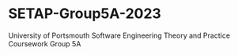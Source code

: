 # SETAP-Group5A-2023

University of Portsmouth Software Engineering Theory and Practice  
Coursework Group 5A
